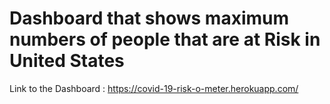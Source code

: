 # Dashboard that shows maximum numbers of people that are at Risk in United States
Link to the Dashboard : https://covid-19-risk-o-meter.herokuapp.com/
